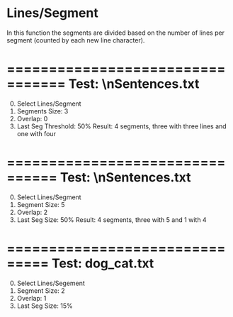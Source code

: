 # Lines/Segment

In this function the segments are divided based on the number of lines per segment (counted by each new line character). 

=================================
Test: \nSentences.txt
=================================
0) Select Lines/Segment
1) Segments Size: 3
2) Overlap: 0
3) Last Seg Threshold: 50%
Result: 4 segments, three with three lines and one with four

================================
Test: \nSentences.txt
================================
0) Select Lines/Segment
1) Segment Size: 5
2) Overlap: 2
3) Last Seg Size: 50%
Result: 4 segments, three with 5 and 1 with 4

===============================
Test: dog_cat.txt
===============================
0) Select Lines/Segement
1) Segment Size: 2
2) Overlap: 1
3) Last Seg Size: 15%


